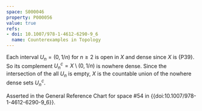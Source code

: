 ```yaml
---
space: S000046
property: P000056
value: true
refs:
- doi: 10.1007/978-1-4612-6290-9_6
  name: Counterexamples in Topology
---
```


Each interval $U_n=(0,1/n)$ for $n\ge 2$ is open in $X$ and dense since $X$ is {P39}.
So its complement $U_n^c=X\setminus (0,1/n)$ is nowhere dense.
Since the intersection of the all $U_n$ is empty,
$X$ is the countable union of the nowhere dense sets $U_n^c$.

Asserted in the General Reference Chart for space #54 in
{{doi:10.1007/978-1-4612-6290-9_6}}.
